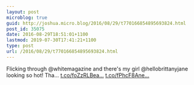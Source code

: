 ```yaml
---
layout: post
microblog: true
guid: http://joshua.micro.blog/2016/08/29/t770166854895693824.html
post_id: 35075
date: 2016-08-29T18:51:01+1100
lastmod: 2019-07-30T17:41:21+1100
type: post
url: /2016/08/29/t770166854895693824.html
---
```

Flicking through @whitemagazine and there's my girl @hellobrittanyjane looking so hot! Tha… [t.co/foZzRLBea...](https://t.co/foZzRLBea1) [t.co/fPhcF8Ane...](https://t.co/fPhcF8Aned)
